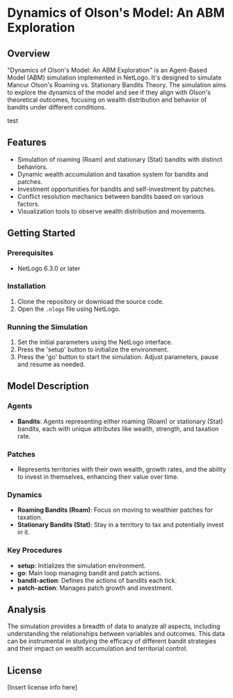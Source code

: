 # Dynamics of Olson's Model: An ABM Exploration

## Overview
"Dynamics of Olson's Model: An ABM Exploration" is an Agent-Based Model (ABM) simulation implemented in NetLogo. It's designed to simulate Mancur Olson's Roaming vs. Stationary Bandits Theory. The simulation aims to explore the dynamics of the model and see if they align with Olson's theoretical outcomes, focusing on wealth distribution and behavior of bandits under different conditions.

test

## Features
- Simulation of roaming (Roam) and stationary (Stat) bandits with distinct behaviors.
- Dynamic wealth accumulation and taxation system for bandits and patches.
- Investment opportunities for bandits and self-investment by patches.
- Conflict resolution mechanics between bandits based on various factors.
- Visualization tools to observe wealth distribution and movements.

## Getting Started

### Prerequisites
- NetLogo 6.3.0 or later

### Installation
1. Clone the repository or download the source code.
2. Open the `.nlogo` file using NetLogo.

### Running the Simulation
1. Set the initial parameters using the NetLogo interface.
2. Press the 'setup' button to initialize the environment.
3. Press the 'go' button to start the simulation. Adjust parameters, pause and resume as needed.

## Model Description

### Agents
- **Bandits**: Agents representing either roaming (Roam) or stationary (Stat) bandits, each with unique attributes like wealth, strength, and taxation rate.

### Patches
- Represents territories with their own wealth, growth rates, and the ability to invest in themselves, enhancing their value over time.

### Dynamics
- **Roaming Bandits (Roam)**: Focus on moving to wealthier patches for taxation.
- **Stationary Bandits (Stat)**: Stay in a territory to tax and potentially invest in it.

### Key Procedures
- **setup**: Initializes the simulation environment.
- **go**: Main loop managing bandit and patch actions.
- **bandit-action**: Defines the actions of bandits each tick.
- **patch-action**: Manages patch growth and investment.

## Analysis
The simulation provides a breadth of data to analyze all aspects, including understanding the relationships between variables and outcomes. This data can be instrumental in studying the efficacy of different bandit strategies and their impact on wealth accumulation and territorial control.

## License
[Insert license info here]